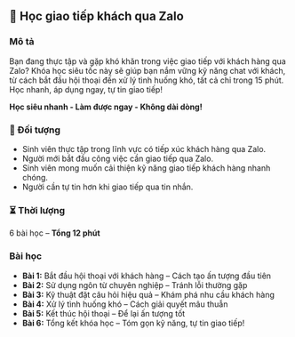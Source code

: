 ## 📌 Học giao tiếp khách qua Zalo  

### Mô tả  
Bạn đang thực tập và gặp khó khăn trong việc giao tiếp với khách hàng qua Zalo? Khóa học siêu tốc này sẽ giúp bạn nắm vững kỹ năng chat với khách, từ cách bắt đầu hội thoại đến xử lý tình huống khó, tất cả chỉ trong 15 phút. Học nhanh, áp dụng ngay, tự tin giao tiếp!

**Học siêu nhanh - Làm được ngay - Không dài dòng!**

### 🎯 Đối tượng  
- Sinh viên thực tập trong lĩnh vực có tiếp xúc khách hàng qua Zalo.
- Người mới bắt đầu công việc cần giao tiếp qua Zalo.
- Sinh viên mong muốn cải thiện kỹ năng giao tiếp khách hàng nhanh chóng.
- Người cần tự tin hơn khi giao tiếp qua tin nhắn.

### ⏳ Thời lượng  
6 bài học – **Tổng 12 phút**  

### Bài học  
- **Bài 1:** Bắt đầu hội thoại với khách hàng – Cách tạo ấn tượng đầu tiên  
- **Bài 2:** Sử dụng ngôn từ chuyên nghiệp – Tránh lỗi thường gặp  
- **Bài 3:** Kỹ thuật đặt câu hỏi hiệu quả – Khám phá nhu cầu khách hàng  
- **Bài 4:** Xử lý tình huống khó – Cách giải quyết mâu thuẫn  
- **Bài 5:** Kết thúc hội thoại – Để lại ấn tượng tốt  
- **Bài 6:** Tổng kết khóa học – Tóm gọn kỹ năng, tự tin giao tiếp!